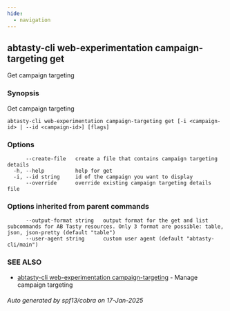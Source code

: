 ```yaml
---
hide:
  - navigation
---
```

## abtasty-cli web-experimentation campaign-targeting get

Get campaign targeting

### Synopsis

Get campaign targeting

```
abtasty-cli web-experimentation campaign-targeting get [-i <campaign-id> | --id <campaign-id>] [flags]
```

### Options

```
      --create-file   create a file that contains campaign targeting details
  -h, --help          help for get
  -i, --id string     id of the campaign you want to display
      --override      override existing campaign targeting details file
```

### Options inherited from parent commands

```
      --output-format string   output format for the get and list subcommands for AB Tasty resources. Only 3 format are possible: table, json, json-pretty (default "table")
      --user-agent string      custom user agent (default "abtasty-cli/main")
```

### SEE ALSO

* [abtasty-cli web-experimentation campaign-targeting](abtasty-cli_web-experimentation_campaign-targeting.md)	 - Manage campaign targeting

###### Auto generated by spf13/cobra on 17-Jan-2025

